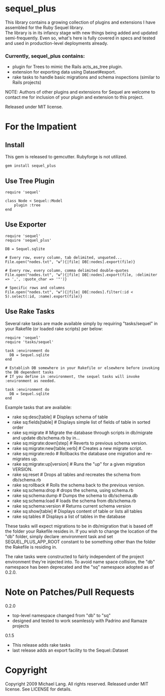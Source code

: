 # sequel_plus

This library contains a growing collection of plugins and extensions I have assembled for the Ruby Sequel library.  
The library is in its infancy stage with new things being added and updated semi-frequently.  Even so, 
what's here is fully covered in specs and tested and used in production-level deployments already.

### Currently, sequel_plus contains:
* plugin for Trees to mimic the Rails acts_as_tree plugin.
* extension for exporting data using Dataset#export. 
* rake tasks to handle basic migrations and schema inspections (similar to Rails projects)

NOTE:  Authors of other plugins and extensions for Sequel are welcome to contact me for inclusion
of your plugin and extension to this project.

Released under MIT license.

# For the Impatient

## Install 

This gem is released to gemcutter.  Rubyforge is not utilized. 

	gem install sequel_plus

## Use Tree Plugin 

	require 'sequel'

	class Node < Sequel::Model
		plugin :tree
	end

## Use Exporter

    require 'sequel'
    require 'sequel_plus'

    DB = Sequel.sqlite

    # Every row, every column, tab delimited, unquoted...
    File.open("nodes.txt", "w"){|file| DB[:nodes].export(file)}

    # Every row, every column, comma delimited double-quotes
    File.open("nodes.txt", "w"){|file| DB[:nodes].export(file, :delimiter => ',', :quote_char => '"')}
  
    # Specific rows and columns
    File.open("nodes.txt", "w"){|file| DB[:nodes].filter(:id < 5).select(:id, :name).export(file)}

## Use Rake Tasks

Several rake tasks are made available simply by requiring "tasks/sequel" in your Rakefile 
(or loaded rake scripts) per below: 

	require 'sequel'
	require 'tasks/sequel'

	task :environment do
	  DB = Sequel.sqlite
	end

	# Establish DB somewhere in your Rakefile or elsewhere before invoking the DB dependent tasks
	# If you define in :environment, the sequel tasks will invoke :environment as needed.

	task :environment do
	  DB = Sequel.sqlite
	end

Example tasks that are available:

* rake sq:desc[table]              # Displays schema of table
* rake sq:fields[table]            # Displays simple list of fields of table in sorted order
* rake sq:migrate                  # Migrate the database through scripts in db/migrate and update db/schema.rb by in...
* rake sq:migrate:down[step]       # Reverts to previous schema version.
* rake sq:migrate:new[table,verb]  # Creates a new migrate script.
* rake sq:migrate:redo             # Rollbacks the database one migration and re-migrates up.
* rake sq:migrate:up[version]      # Runs the "up" for a given migration VERSION.
* rake sq:reset                    # Drops all tables and recreates the schema from db/schema.rb
* rake sq:rollback                 # Rolls the schema back to the previous version.
* rake sq:schema:drop              # drops the schema, using schema.rb
* rake sq:schema:dump              # Dumps the schema to db/schema.db
* rake sq:schema:load              # loads the schema from db/schema.rb
* rake sq:schema:version           # Returns current schema version
* rake sq:show[table]              # Displays content of table or lists all tables
* rake sq:tables                   # Displays a list of tables in the database

These tasks will expect migrations to be in db/migration that is based off the folder your Rakefile resides in.  If you wish to change the location of the "db" folder, simply declare :environment task and set SEQUEL_PLUS_APP_ROOT constant to be something other than the folder the Rakefile is residing in.

The rake tasks were constructed to fairly independent of the project environment they're injected into.  To avoid name space collision, 
the "db" namespace has been deprecated and the "sq" namespace adopted as of 0.2.0.

# Note on Patches/Pull Requests
 
0.2.0
* top-level namespace changed from "db" to "sq"
* designed and tested to work seamlessly with Padrino and Ramaze projects
	
0.1.5
* This release adds rake tasks
* last release adds an export facility to the Sequel::Dataset

# Copyright

Copyright 2009 Michael Lang.  All rights reserved.
Released under MIT license.  See LICENSE for details.
